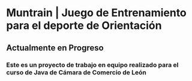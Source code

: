 # Muntrain | Juego de Entrenamiento para el deporte de Orientación 

## Actualmente en Progreso

### Este es un proyecto de trabajo en equipo realizado para el curso de Java de Cámara de Comercio de León
